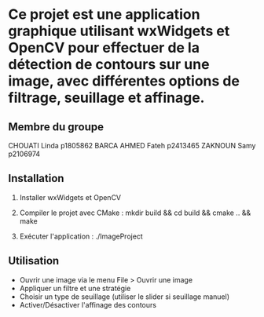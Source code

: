 # Ce projet est une application graphique utilisant wxWidgets et OpenCV pour effectuer de la détection de contours sur une image, avec différentes options de filtrage, seuillage et affinage.



## Membre du groupe  

CHOUATI Linda p1805862
BARCA AHMED Fateh p2413465
ZAKNOUN Samy p2106974


## Installation

1. Installer wxWidgets et OpenCV

2. Compiler le projet avec CMake : 
    mkdir build && cd build && cmake .. && make

3. Exécuter l'application :
    ./ImageProject


## Utilisation

- Ouvrir une image via le menu File > Ouvrir une image
- Appliquer un filtre et une stratégie
- Choisir un type de seuillage (utiliser le slider si seuillage manuel)
- Activer/Désactiver l'affinage des contours



